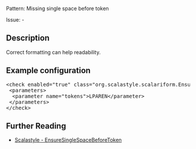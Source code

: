 Pattern: Missing single space before token

Issue: -

## Description

Correct formatting can help readability.

## Example configuration
<pre>&lt;check enabled=&quot;true&quot; class=&quot;org.scalastyle.scalariform.EnsureSingleSpaceBeforeTokenChecker&quot; level=&quot;warning&quot;&gt;
 &lt;parameters&gt;
  &lt;parameter name=&quot;tokens&quot;&gt;LPAREN&lt;/parameter&gt;
 &lt;/parameters&gt;
&lt;/check&gt;</pre>
<a name="org_scalastyle_scalariform_EqualsHashCodeChecker" />

## Further Reading

* [Scalastyle - EnsureSingleSpaceBeforeToken](http://www.scalastyle.org/rules-1.0.0.html#org_scalastyle_scalariform_EnsureSingleSpaceBeforeTokenChecker)